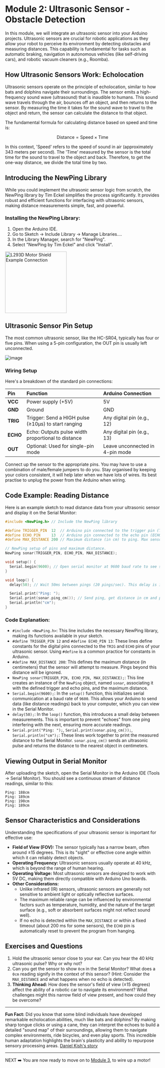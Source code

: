 # **Module 2: Ultrasonic Sensor \- Obstacle Detection**

In this module, we will integrate an ultrasonic sensor into your Arduino projects. Ultrasonic sensors are crucial for robotic applications as they allow your robot to perceive its environment by detecting obstacles and measuring distances. This capability is fundamental for tasks such as automatic braking, navigation in autonomous vehicles (like self-driving cars), and robotic vacuum cleaners (e.g., Roomba).

## **How Ultrasonic Sensors Work: Echolocation**

Ultrasonic sensors operate on the principle of echolocation, similar to how bats and dolphins navigate their surroundings. The sensor emits a high-frequency sound wave (ultrasound) that is inaudible to humans. This sound wave travels through the air, bounces off an object, and then returns to the sensor. By measuring the time it takes for the sound wave to travel to the object and return, the sensor can calculate the distance to that object.

The fundamental formula for calculating distance based on speed and time is:

$$ \text{Distance} = \text{Speed} \times \text{Time} $$

In this context, 'Speed' refers to the speed of sound in air (approximately 343 meters per second). The 'Time' measured by the sensor is the total time for the sound to travel to the object and back. Therefore, to get the one-way distance, we divide the total time by two.

## **Introducing the NewPing Library**

While you could implement the ultrasonic sensor logic from scratch, the NewPing library by Tim Eckel simplifies the process significantly. It provides robust and efficient functions for interfacing with ultrasonic sensors, making distance measurements simple, fast, and powerful.

### **Installing the NewPing Library:**

1. Open the Arduino IDE.  
2. Go to Sketch \-\> Include Library \-\> Manage Libraries....  
3. In the Library Manager, search for "NewPing".  
4. Select "NewPing by Tim Eckel" and click "Install".

<img src="https://github.com/user-attachments/assets/c7eee1b1-d4bc-43f6-b29d-f64dc7dca72b" alt="L293D Motor Shield Example Connection" width="200px" height="auto">

## **Ultrasonic Sensor Pin Setup**

The most common ultrasonic sensor, like the HC-SR04, typically has four or five pins. When using a 5-pin configuration, the OUT pin is usually left unconnected.

![image](https://github.com/user-attachments/assets/ac07a3fb-f132-4a39-84b6-ca8b503e4fb5)


### Wiring Setup 
Here's a breakdown of the standard pin connections:

| Pin | Function | Arduino Connection |
| :---- | :---- | :---- |
| **VCC** | Power supply (+5V) | 5V |
| **GND** | Ground | GND |
| **TRIG** | Trigger: Send a HIGH pulse (≥10μs) to start ranging | Any digital pin (e.g., 12) |
| **ECHO** | Echo: Outputs pulse width proportional to distance | Any digital pin (e.g., 13) |
| **OUT** | Optional: Used for single-pin mode | Leave unconnected in 4-pin mode |

Connect up the sensor to the appropriate pins. You may have to use a combination of male/female jumpers to do you. Stay organised by keeping your colors consistent, it will help later when we have lots of wires. Its best practise to unplug the power from the Arduino when wiring.



## **Code Example: Reading Distance**

Here is an example sketch to read distance data from your ultrasonic sensor and display it on the Serial Monitor:
```cpp
#include <NewPing.h> // Include the NewPing library

#define TRIGGER_PIN  12  // Arduino pin connected to the trigger pin (TRIG) of the ultrasonic sensor  
#define ECHO_PIN     13  // Arduino pin connected to the echo pin (ECHO) of the ultrasonic sensor  
#define MAX_DISTANCE 200 // Maximum distance (in cm) to ping. Max sensor distance is ~400-450cm.

// NewPing setup of pins and maximum distance.  
NewPing sonar(TRIGGER_PIN, ECHO_PIN, MAX_DISTANCE);

void setup() {  
  Serial.begin(9600); // Open serial monitor at 9600 baud rate to see sensor output.  
}

void loop() {  
  delay(50); // Wait 50ms between pings (20 pings/sec). This delay is important to avoid sensor interference and allow the sound to travel.

  Serial.print("Ping: ");  
  Serial.print(sonar.ping_cm()); // Send ping, get distance in cm and print to Serial Monitor.  
  Serial.println("cm");  
}
```

### Code Explanation:

- `#include <NewPing.h>`: This line includes the necessary NewPing library, making its functions available in your sketch.  
- `#define TRIGGER_PIN 12` and `#define ECHO_PIN 13`: These lines define constants for the digital pins connected to the `TRIG` and `ECHO` pins of your ultrasonic sensor. Using `#define` is a common practice for constants in Arduino.  
- `#define MAX_DISTANCE 200`: This defines the maximum distance (in centimeters) that the sensor will attempt to measure. Pings beyond this distance will be ignored.  
- `NewPing sonar(TRIGGER_PIN, ECHO_PIN, MAX_DISTANCE);`: This line creates an instance of the `NewPing` object, named `sonar`, associating it with the defined trigger and echo pins, and the maximum distance.  
- `Serial.begin(9600);`: In the `setup()` function, this initializes serial communication at a baud rate of `9600`. This allows your Arduino to send data (like distance readings) back to your computer, which you can view in the Serial Monitor.  
- `delay(50);`: In the `loop()` function, this introduces a small delay between measurements. This is important to prevent "echoes" from one ping interfering with the next, ensuring more accurate readings.  
- `Serial.print("Ping: ");`, `Serial.print(sonar.ping_cm());`, `Serial.println("cm");`: These lines work together to print the measured distance to the Serial Monitor. `sonar.ping_cm()` sends an ultrasonic pulse and returns the distance to the nearest object in centimeters.

## **Viewing Output in Serial Monitor**

After uploading the sketch, open the Serial Monitor in the Arduino IDE (Tools -> Serial Monitor). You should see a continuous stream of distance readings, similar to this:

```plaintext
Ping: 188cm  
Ping: 189cm  
Ping: 190cm  
Ping: 189cm
```

## Sensor Characteristics and Considerations

Understanding the specifications of your ultrasonic sensor is important for effective use:

- **Field of View (FOV):** The sensor typically has a narrow beam, often around ±15 degrees. This is its "sight" or effective cone angle within which it can reliably detect objects.  
- **Operating Frequency:** Ultrasonic sensors usually operate at 40 kHz, which is beyond the range of human hearing.  
- **Operating Voltage:** Most ultrasonic sensors are designed to work with 5V DC, making them directly compatible with Arduino Uno boards.  
- **Other Considerations:**  
  - Unlike infrared (IR) sensors, ultrasonic sensors are generally not sensitive to ambient light or optically reflective surfaces.  
  - The maximum reliable range can be influenced by environmental factors such as temperature, humidity, and the nature of the target surface (e.g., soft or absorbent surfaces might not reflect sound well).  
  - If no echo is detected within the `MAX_DISTANCE` or within a fixed timeout (about 200 ms for some sensors), the `ECHO` pin is automatically reset to prevent the program from hanging.

## Exercises and Questions

1. Hold the ultrasonic sensor close to your ear. Can you hear the 40 kHz ultrasonic pulse? Why or why not?  
2. Can you get the sensor to show `0cm` in the Serial Monitor? What does a `0cm` reading signify in the context of this sensor? (Hint: Consider the `MAX_DISTANCE` and what happens when no echo is detected).  
3. **Thinking Ahead:** How does the sensor's field of view (±15 degrees) affect the ability of a robotic car to navigate its environment? What challenges might this narrow field of view present, and how could they be overcome?

---

**Fun Fact:** Did you know that some blind individuals have developed remarkable echolocation abilities, much like bats and dolphins? By making sharp tongue clicks or using a cane, they can interpret the echoes to build a detailed "sound map" of their surroundings, allowing them to navigate complex environments, ride bicycles, and even play sports. This incredible human adaptation highlights the brain's plasticity and ability to repurpose sensory processing areas. [Daniel Kish's story](https://www.npr.org/2011/03/13/134425825/human-echolocation-using-sound-to-see)

---
NEXT ➡️ You are now ready to move on to [Module 3](./module_03.md), to wire up a motor!
